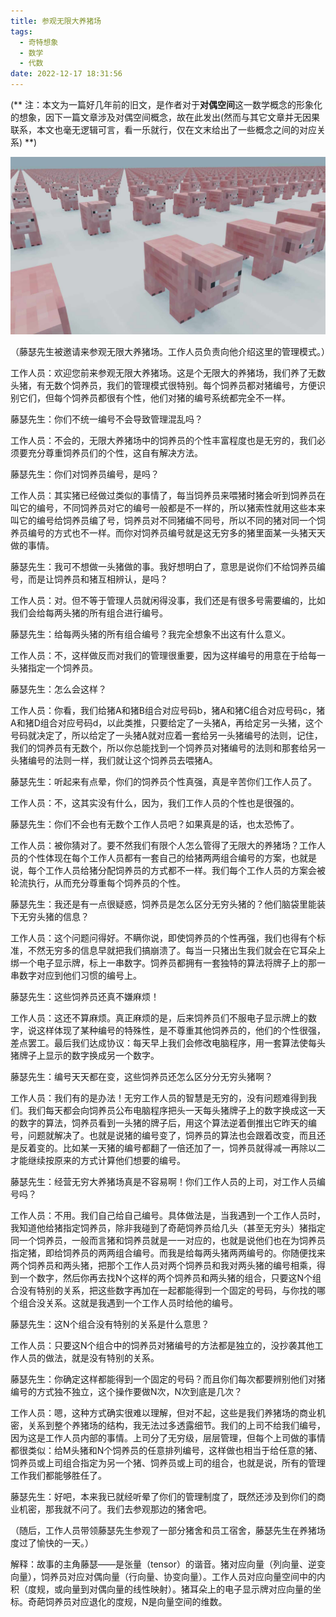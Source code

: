 ```yaml
---
title: 参观无限大养猪场
tags:
  - 奇特想象
  - 数学
  - 代数
date: 2022-12-17 18:31:56
---
```


<p class="likecode">(** 注：本文为一篇好几年前的旧文，是作者对于<b>对偶空间</b>这一数学概念的形象化的想象，因下一篇文章涉及对偶空间概念，故在此发出(然而与其它文章并无因果联系，本文也毫无逻辑可言，看一乐就行，仅在文末给出了一些概念之间的对应关系) **)</p>

![](/img/infpig001.jpg)

（藤瑟先生被邀请来参观无限大养猪场。工作人员负责向他介绍这里的管理模式。）

工作人员：欢迎您前来参观无限大养猪场。这是个无限大的养猪场，我们养了无数头猪，有无数个饲养员，我们的管理模式很特别。每个饲养员都对猪编号，方便识别它们，但每个饲养员都很有个性，他们对猪的编号系统都完全不一样。

藤瑟先生：你们不统一编号不会导致管理混乱吗？

工作人员：不会的，无限大养猪场中的饲养员的个性丰富程度也是无穷的，我们必须要充分尊重饲养员们的个性，这自有解决方法。<!--more-->

藤瑟先生：你们对饲养员编号，是吗？

工作人员：其实猪已经做过类似的事情了，每当饲养员来喂猪时猪会听到饲养员在叫它的编号，不同饲养员对它的编号一般都是不一样的，所以猪索性就用这些本来叫它的编号给饲养员编了号，饲养员对不同猪编不同号，所以不同的猪对同一个饲养员编号的方式也不一样。而你对饲养员编号就是这无穷多的猪里面某一头猪天天做的事情。

藤瑟先生：我可不想做一头猪做的事。我好想明白了，意思是说你们不给饲养员编号，而是让饲养员和猪互相辨认，是吗？

工作人员：对。但不等于管理人员就闲得没事，我们还是有很多号需要编的，比如我们会给每两头猪的所有组合进行编号。

藤瑟先生：给每两头猪的所有组合编号？我完全想象不出这有什么意义。

工作人员：不，这样做反而对我们的管理很重要，因为这样编号的用意在于给每一头猪指定一个饲养员。

藤瑟先生：怎么会这样？

工作人员：你看，我们给猪A和猪B组合对应号码b，猪A和猪C组合对应号码c，猪A和猪D组合对应号码d，以此类推，只要给定了一头猪A，再给定另一头猪，这个号码就决定了，所以给定了一头猪A就对应着一套给另一头猪编号的法则，记住，我们的饲养员有无数个，所以你总能找到一个饲养员对猪编号的法则和那套给另一头猪编号的法则一样，我们就让这个饲养员去喂猪A。

藤瑟先生：听起来有点晕，你们的饲养员个性真强，真是辛苦你们工作人员了。

工作人员：不，这其实没有什么，因为，我们工作人员的个性也是很强的。

藤瑟先生：你们不会也有无数个工作人员吧？如果真是的话，也太恐怖了。

工作人员：被你猜对了。要不然我们有限个人怎么管得了无限大的养猪场？工作人员的个性体现在每个工作人员都有一套自己的给猪两两组合编号的方案，也就是说，每个工作人员给猪分配饲养员的方式都不一样。我们每个工作人员的方案会被轮流执行，从而充分尊重每个饲养员的个性。

藤瑟先生：我还是有一点很疑惑，饲养员是怎么区分无穷头猪的？他们脑袋里能装下无穷头猪的信息？

工作人员：这个问题问得好。不瞒你说，即使饲养员的个性再强，我们也得有个标准，不然无穷多的信息早就把我们搞崩溃了。每当一只猪出生我们就会在它耳朵上绑一个电子显示牌，标上一串数字。饲养员都拥有一套独特的算法将牌子上的那一串数字对应到他们习惯的编号上。

藤瑟先生：这些饲养员还真不嫌麻烦！

工作人员：这还不算麻烦。真正麻烦的是，后来饲养员们不服电子显示牌上的数字，说这样体现了某种编号的特殊性，是不尊重其他饲养员的，他们的个性很强，差点罢工。最后我们达成协议：每天早上我们会修改电脑程序，用一套算法使每头猪牌子上显示的数字换成另一个数字。

藤瑟先生：编号天天都在变，这些饲养员还怎么区分分无穷头猪啊？

工作人员：我们有的是办法！无穷工作人员的智慧是无穷的，没有问题难得到我们。我们每天都会向饲养员公布电脑程序把头一天每头猪牌子上的数字换成这一天的数字的算法，饲养员看到一头猪的牌子后，用这个算法逆着倒推出它昨天的编号，问题就解决了。也就是说猪的编号变了，饲养员的算法也会跟着改变，而且还是反着变的。比如某一天猪的编号都翻了一倍还加了一，饲养员就得减一再除以二才能继续按原来的方式计算他们想要的编号。

藤瑟先生：经营无穷大养猪场真是不容易啊！你们工作人员的上司，对工作人员编号吗？

工作人员：不用。我们自己给自己编号。具体做法是，当我遇到一个工作人员时，我知道他给猪指定饲养员，除非我碰到了奇葩饲养员给几头（甚至无穷头）猪指定同一个饲养员，一般而言猪和饲养员就是一一对应的，也就是说他们也在为饲养员指定猪，即给饲养员的两两组合编号。而我是给每两头猪两两编号的。你随便找来两个饲养员和两头猪，把那个工作人员对两个饲养员和我对两头猪的编号相乘，得到一个数字，然后你再去找N个这样的两个饲养员和两头猪的组合，只要这N个组合没有特别的关系，把这些数字再加在一起都能得到一个固定的号码，与你找的哪个组合没关系。这就是我遇到一个工作人员时给他的编号。

藤瑟先生：这N个组合没有特别的关系是什么意思？

工作人员：只要这N个组合中的饲养员对猪编号的方法都是独立的，没抄袭其他工作人员的做法，就是没有特别的关系。

藤瑟先生：你确定这样都能得到一个固定的号码？而且你们每次都要辨别他们对猪编号的方式独不独立，这个操作要做N次，N次到底是几次？

工作人员：嗯，这种方式确实很难以理解，但对不起，这些是我们养猪场的商业机密，关系到整个养猪场的结构，我无法过多透露细节。我们的上司不给我们编号，因为这是工作人员内部的事情。上司分了无穷级，层层管理，但每个上司做的事情都很类似：给M头猪和N个饲养员的任意排列编号，这样做也相当于给任意的猪、饲养员或上司组合指定为另一个猪、饲养员或上司的组合，也就是说，所有的管理工作我们都能够胜任了。

藤瑟先生：好吧，本来我已就经听晕了你们的管理制度了，既然还涉及到你们的商业机密，那我就不问了。我们去参观那边的猪舍吧。

（随后，工作人员带领藤瑟先生参观了一部分猪舍和员工宿舍，藤瑟先生在养猪场度过了愉快的一天。）

解释：故事的主角藤瑟——是张量（tensor）的谐音。猪对应向量（列向量、逆变向量），饲养员对应对偶向量（行向量、协变向量）。工作人员对应向量空间中的内积（度规，或向量到对偶向量的线性映射）。猪耳朵上的电子显示牌对应向量的坐标。奇葩饲养员对应退化的度规，N是向量空间的维数。 